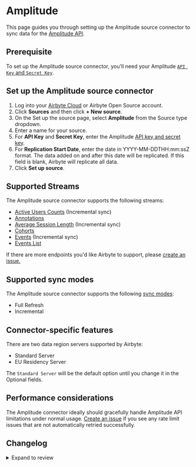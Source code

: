 # Amplitude

This page guides you through setting up the Amplitude source connector to sync data for the [Amplitude API](https://www.docs.developers.amplitude.com/analytics/apis/http-v2-api/).

## Prerequisite

To set up the Amplitude source connector, you'll need your Amplitude [`API Key` and `Secret Key`](https://help.amplitude.com/hc/en-us/articles/360058073772-Create-and-manage-organizations-and-projects#view-and-edit-your-project-information).

## Set up the Amplitude source connector

1. Log into your [Airbyte Cloud](https://cloud.airbyte.com/workspaces) or Airbyte Open Source account.
2. Click **Sources** and then click **+ New source**.
3. On the Set up the source page, select **Amplitude** from the Source type dropdown.
4. Enter a name for your source.
5. For **API Key** and **Secret Key**, enter the Amplitude [API key and secret key](https://help.amplitude.com/hc/en-us/articles/360058073772-Create-and-manage-organizations-and-projects#view-and-edit-your-project-information).
6. For **Replication Start Date**, enter the date in YYYY-MM-DDTHH:mm:ssZ format. The data added on and after this date will be replicated. If this field is blank, Airbyte will replicate all data.
7. Click **Set up source**.

## Supported Streams

The Amplitude source connector supports the following streams:

- [Active Users Counts](https://www.docs.developers.amplitude.com/analytics/apis/dashboard-rest-api/#get-active-and-new-user-counts) \(Incremental sync\)
- [Annotations](https://www.docs.developers.amplitude.com/analytics/apis/chart-annotations-api/#get-all-chart-annotations)
- [Average Session Length](https://www.docs.developers.amplitude.com/analytics/apis/dashboard-rest-api/#get-average-session-length) \(Incremental sync\)
- [Cohorts](https://www.docs.developers.amplitude.com/analytics/apis/behavioral-cohorts-api/#get-all-cohorts-response)
- [Events](https://www.docs.developers.amplitude.com/analytics/apis/export-api/#response-schema) \(Incremental sync\)
- [Events List](https://amplitude.com/docs/apis/analytics/dashboard-rest#get-events-list)

If there are more endpoints you'd like Airbyte to support, please [create an issue.](https://github.com/airbytehq/airbyte/issues/new/choose)

<!-- env:oss -->

## Supported sync modes

The Amplitude source connector supports the following [sync modes](https://docs.airbyte.com/cloud/core-concepts#connection-sync-modes):

- Full Refresh
- Incremental

## Connector-specific features

There are two data region servers supported by Airbyte:

- Standard Server
- EU Residency Server

The `Standard Server` will be the default option until you change it in the Optional fields.

## Performance considerations

The Amplitude connector ideally should gracefully handle Amplitude API limitations under normal usage. [Create an issue](https://github.com/airbytehq/airbyte/issues/new/choose) if you see any rate limit issues that are not automatically retried successfully.

## Changelog

<details>
  <summary>Expand to review</summary>

| Version    | Date       | Pull Request                                             | Subject                                                                                                                                                                |
|:-----------|:-----------| :------------------------------------------------------- |:-----------------------------------------------------------------------------------------------------------------------------------------------------------------------|
| 0.7.5 | 2025-03-01 | [54883](https://github.com/airbytehq/airbyte/pull/54883) | Update dependencies |
| 0.7.4 | 2025-02-22 | [54247](https://github.com/airbytehq/airbyte/pull/54247) | Update dependencies |
| 0.7.3 | 2025-02-15 | [52939](https://github.com/airbytehq/airbyte/pull/52939) | Update dependencies |
| 0.7.2 | 2025-02-13 | [53655](https://github.com/airbytehq/airbyte/pull/53655) | Fix CDK breaking change |
| 0.7.1 | 2025-01-25 | [52213](https://github.com/airbytehq/airbyte/pull/52213) | Update dependencies |
| 0.7.0 | 2025-01-24 | [52144](https://github.com/airbytehq/airbyte/pull/52144) | Promoting release candidate 0.7.0-rc.1 to a main version. |
| 0.7.0-rc.1 | 2025-01-17 | [51601](https://github.com/airbytehq/airbyte/pull/51601) | Migrates to manifest-only                                                                                                                                              |
| 0.6.19     | 2025-01-18 | [51723](https://github.com/airbytehq/airbyte/pull/51723) | Update dependencies                                                                                                                                                    |
| 0.6.18     | 2025-01-11 | [51288](https://github.com/airbytehq/airbyte/pull/51288) | Update dependencies                                                                                                                                                    |
| 0.6.17     | 2025-01-04 | [50906](https://github.com/airbytehq/airbyte/pull/50906) | Update dependencies                                                                                                                                                    |
| 0.6.16     | 2024-12-28 | [50486](https://github.com/airbytehq/airbyte/pull/50486) | Update dependencies                                                                                                                                                    |
| 0.6.15     | 2024-12-21 | [50150](https://github.com/airbytehq/airbyte/pull/50150) | Update dependencies                                                                                                                                                    |
| 0.6.14     | 2024-12-14 | [49017](https://github.com/airbytehq/airbyte/pull/49017) | Starting with this version, the Docker image is now rootless. Please note that this and future versions will not be compatible with Airbyte versions earlier than 0.64 |
| 0.6.13     | 2024-10-29 | [47097](https://github.com/airbytehq/airbyte/pull/47097) | Update dependencies                                                                                                                                                    |
| 0.6.12     | 2024-10-12 | [46771](https://github.com/airbytehq/airbyte/pull/46771) | Update dependencies                                                                                                                                                    |
| 0.6.11     | 2024-10-11 | [46736](https://github.com/airbytehq/airbyte/pull/46736) | Added possibility to toggle groupping by `Country` for `Active Users` stream                                                                                           |
| 0.6.10     | 2024-10-05 | [46489](https://github.com/airbytehq/airbyte/pull/46489) | Update dependencies                                                                                                                                                    |
| 0.6.9      | 2024-09-28 | [46121](https://github.com/airbytehq/airbyte/pull/46121) | Update dependencies                                                                                                                                                    |
| 0.6.8      | 2024-09-21 | [45732](https://github.com/airbytehq/airbyte/pull/45732) | Update dependencies                                                                                                                                                    |
| 0.6.7      | 2024-09-14 | [45501](https://github.com/airbytehq/airbyte/pull/45501) | Update dependencies                                                                                                                                                    |
| 0.6.6      | 2024-09-07 | [45318](https://github.com/airbytehq/airbyte/pull/45318) | Update dependencies                                                                                                                                                    |
| 0.6.5      | 2024-08-31 | [45047](https://github.com/airbytehq/airbyte/pull/45047) | Update dependencies                                                                                                                                                    |
| 0.6.4      | 2024-08-24 | [44709](https://github.com/airbytehq/airbyte/pull/44709) | Update dependencies                                                                                                                                                    |
| 0.6.3      | 2024-08-17 | [44250](https://github.com/airbytehq/airbyte/pull/44250) | Update dependencies                                                                                                                                                    |
| 0.6.2      | 2024-08-12 | [43876](https://github.com/airbytehq/airbyte/pull/43876) | Update dependencies                                                                                                                                                    |
| 0.6.1      | 2024-08-10 | [43473](https://github.com/airbytehq/airbyte/pull/43473) | Update dependencies                                                                                                                                                    |
| 0.6.0      | 2024-08-08 | [43400](https://github.com/airbytehq/airbyte/pull/43400) | Add Events List Stream                                                                                                                                                 |
| 0.5.1      | 2024-08-03 | [43267](https://github.com/airbytehq/airbyte/pull/43267) | Update dependencies                                                                                                                                                    |
| 0.5.0      | 2024-08-01 | [42565](https://github.com/airbytehq/airbyte/pull/42565) | Migrate to CDK v4.0.2                                                                                                                                                  |
| 0.4.2      | 2024-07-27 | [42618](https://github.com/airbytehq/airbyte/pull/42618) | Update dependencies                                                                                                                                                    |
| 0.4.1      | 2024-07-20 | [42302](https://github.com/airbytehq/airbyte/pull/42302) | Update dependencies                                                                                                                                                    |
| 0.4.0      | 2024-07-17 | [42074](https://github.com/airbytehq/airbyte/pull/42074) | Migrate to CDK v1.8.0                                                                                                                                                  |
| 0.3.18     | 2024-07-13 | [41767](https://github.com/airbytehq/airbyte/pull/41767) | Update dependencies                                                                                                                                                    |
| 0.3.17     | 2024-07-10 | [41537](https://github.com/airbytehq/airbyte/pull/41537) | Update dependencies                                                                                                                                                    |
| 0.3.16     | 2024-07-09 | [41097](https://github.com/airbytehq/airbyte/pull/41097) | Update dependencies                                                                                                                                                    |
| 0.3.15     | 2024-07-06 | [40982](https://github.com/airbytehq/airbyte/pull/40982) | Update dependencies                                                                                                                                                    |
| 0.3.14     | 2024-06-25 | [40407](https://github.com/airbytehq/airbyte/pull/40407) | Update dependencies                                                                                                                                                    |
| 0.3.13     | 2024-06-22 | [40108](https://github.com/airbytehq/airbyte/pull/40108) | Update dependencies                                                                                                                                                    |
| 0.3.12     | 2024-06-06 | [39103](https://github.com/airbytehq/airbyte/pull/39103) | Use `CheckpointMixin` for state management                                                                                                                             |
| 0.3.11     | 2024-06-04 | [38988](https://github.com/airbytehq/airbyte/pull/38988) | [autopull] Upgrade base image to v1.2.1                                                                                                                                |
| 0.3.10     | 2024-04-19 | [36631](https://github.com/airbytehq/airbyte/pull/36631) | Updating to 0.80.0 CDK                                                                                                                                                 |
| 0.3.9      | 2024-04-12 | [36631](https://github.com/airbytehq/airbyte/pull/36631) | schema descriptions                                                                                                                                                    |
| 0.3.8      | 2024-03-12 | [35987](https://github.com/airbytehq/airbyte/pull/35987) | Unpin CDK version                                                                                                                                                      |
| 0.3.7      | 2024-02-12 | [35162](https://github.com/airbytehq/airbyte/pull/35162) | Manage dependencies with Poetry.                                                                                                                                       |
| 0.3.6      | 2023-10-23 | [31702](https://github.com/airbytehq/airbyte/pull/31702) | Base image migration: remove Dockerfile and use the python-connector-base image                                                                                        |
| 0.3.5      | 2023-09-28 | [30846](https://github.com/airbytehq/airbyte/pull/30846) | Add support of multiple cursor date formats                                                                                                                            |
| 0.3.4      | 2023-09-28 | [30831](https://github.com/airbytehq/airbyte/pull/30831) | Add user friendly error description on 403 error                                                                                                                       |
| 0.3.3      | 2023-09-21 | [30652](https://github.com/airbytehq/airbyte/pull/30652) | Update spec: declare `start_date` type as `date-time`                                                                                                                  |
| 0.3.2      | 2023-09-18 | [30525](https://github.com/airbytehq/airbyte/pull/30525) | Fix `KeyError` while getting `data_region` from config                                                                                                                 |
| 0.3.1      | 2023-09-15 | [30471](https://github.com/airbytehq/airbyte/pull/30471) | Fix `Event` stream: Use `start_time` instead of cursor in the case of more recent                                                                                      |
| 0.3.0      | 2023-09-13 | [30378](https://github.com/airbytehq/airbyte/pull/30378) | Switch to latest CDK version                                                                                                                                           |
| 0.2.4      | 2023-05-05 | [25842](https://github.com/airbytehq/airbyte/pull/25842) | added missing attrs in events schema, enabled default availability strategy                                                                                            |
| 0.2.3      | 2023-04-20 | [25317](https://github.com/airbytehq/airbyte/pull/25317) | Refactor Events Stream, use pre-YAML version based on Python CDK                                                                                                       |
| 0.2.2      | 2023-04-19 | [25315](https://github.com/airbytehq/airbyte/pull/25315) | Refactor to only fetch date_time_fields once per request                                                                                                               |
| 0.2.1      | 2023-02-03 | [25281](https://github.com/airbytehq/airbyte/pull/25281) | Reduce request_time_range to 4 hours                                                                                                                                   |
| 0.2.0      | 2023-02-03 | [22362](https://github.com/airbytehq/airbyte/pull/22362) | Migrate to YAML                                                                                                                                                        |
| 0.1.24     | 2023-03-28 | [21022](https://github.com/airbytehq/airbyte/pull/21022) | Enable event stream time interval selection                                                                                                                            |
| 0.1.23     | 2023-03-02 | [23087](https://github.com/airbytehq/airbyte/pull/23087) | Specified date formatting in specification                                                                                                                             |
| 0.1.22     | 2023-02-17 | [23192](https://github.com/airbytehq/airbyte/pull/23192) | Skip the stream if `start_date` is specified in the future.                                                                                                            |
| 0.1.21     | 2023-02-01 | [21888](https://github.com/airbytehq/airbyte/pull/21888) | Set `AvailabilityStrategy` for streams explicitly to `None`                                                                                                            |
| 0.1.20     | 2023-01-27 | [21957](https://github.com/airbytehq/airbyte/pull/21957) | Handle null values and empty strings in date-time fields                                                                                                               |
| 0.1.19     | 2022-12-09 | [19727](https://github.com/airbytehq/airbyte/pull/19727) | Remove `data_region` as required                                                                                                                                       |
| 0.1.18     | 2022-12-08 | [19727](https://github.com/airbytehq/airbyte/pull/19727) | Add parameter to select region                                                                                                                                         |
| 0.1.17     | 2022-10-31 | [18684](https://github.com/airbytehq/airbyte/pull/18684) | Add empty `series` validation for `AverageSessionLength` stream                                                                                                        |
| 0.1.16     | 2022-10-11 | [17854](https://github.com/airbytehq/airbyte/pull/17854) | Add empty `series` validation for `ActtiveUsers` steam                                                                                                                 |
| 0.1.15     | 2022-10-03 | [17320](https://github.com/airbytehq/airbyte/pull/17320) | Add validation `start_date` filed if it's in the future                                                                                                                |
| 0.1.14     | 2022-09-28 | [17326](https://github.com/airbytehq/airbyte/pull/17326) | Migrate to per-stream states.                                                                                                                                          |
| 0.1.13     | 2022-08-31 | [16185](https://github.com/airbytehq/airbyte/pull/16185) | Re-release on new `airbyte_cdk==0.1.81`                                                                                                                                |
| 0.1.12     | 2022-08-11 | [15506](https://github.com/airbytehq/airbyte/pull/15506) | Changed slice day window to 1, instead of 3 for Events stream                                                                                                          |
| 0.1.11     | 2022-07-21 | [14924](https://github.com/airbytehq/airbyte/pull/14924) | Remove `additionalProperties` field from spec                                                                                                                          |
| 0.1.10     | 2022-06-16 | [13846](https://github.com/airbytehq/airbyte/pull/13846) | Try-catch the BadZipFile error                                                                                                                                         |
| 0.1.9      | 2022-06-10 | [13638](https://github.com/airbytehq/airbyte/pull/13638) | Fixed an infinite loop when fetching Amplitude data                                                                                                                    |
| 0.1.8      | 2022-06-01 | [13373](https://github.com/airbytehq/airbyte/pull/13373) | Fixed the issue when JSON Validator produces errors on `date-time` check                                                                                               |
| 0.1.7      | 2022-05-21 | [13074](https://github.com/airbytehq/airbyte/pull/13074) | Removed time offset for `Events` stream, which caused a lot of duplicated records                                                                                      |
| 0.1.6      | 2022-04-30 | [12500](https://github.com/airbytehq/airbyte/pull/12500) | Improve input configuration copy                                                                                                                                       |
| 0.1.5      | 2022-04-28 | [12430](https://github.com/airbytehq/airbyte/pull/12430) | Added HTTP error descriptions and fixed `Events` stream fail caused by `404` HTTP Error                                                                                |
| 0.1.4      | 2021-12-23 | [8434](https://github.com/airbytehq/airbyte/pull/8434) | Update fields in source-connectors specifications                                                                                                                      |
| 0.1.3      | 2021-10-12 | [6375](https://github.com/airbytehq/airbyte/pull/6375) | Log Transient 404 Error in Events stream                                                                                                                               |
| 0.1.2      | 2021-09-21 | [6353](https://github.com/airbytehq/airbyte/pull/6353) | Correct output schemas on cohorts, events, active_users, and average_session_lengths streams                                                                           |
| 0.1.1      | 2021-06-09 | [3973](https://github.com/airbytehq/airbyte/pull/3973) | Add AIRBYTE_ENTRYPOINT for kubernetes support                                                                                                                          |
| 0.1.0      | 2021-06-08 | [3664](https://github.com/airbytehq/airbyte/pull/3664) | New Source: Amplitude                                                                                                                                                  |
| 0.1.0      | 2021-06-08 | [3664](https://github.com/airbytehq/airbyte/pull/3664) | New Source: Amplitude                                                                                                                                                  |

</details>

<!-- /env:oss -->
